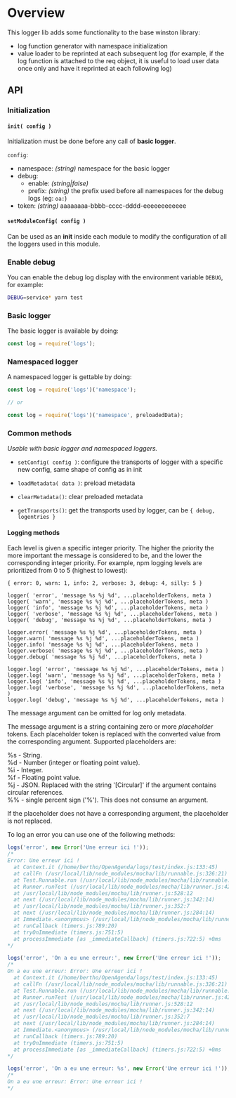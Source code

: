 # Overview

This logger lib adds some functionality to the base winston library:

- log function generator with namespace initialization
- value loader to be reprinted at each subsequent log (for example, if the log function is attached to the req object, it is useful to load user data once only and have it reprinted at each following log)

## API

### Initialization

#### `init( config )`

Initialization must be done before any call of **basic logger**.

`config`:

- namespace: _(string)_ namespace for the basic logger
- debug:
  - enable: _(string|false)_
  - prefix: _(string)_ the prefix used before all namespaces for the debug logs (eg: `oa:`)
- token: _(string)_ aaaaaaaa-bbbb-cccc-dddd-eeeeeeeeeeee

#### `setModuleConfig( config )`

Can be used as an **init** inside each module to modify the configuration of all the loggers used in this module.

### Enable debug

You can enable the debug log display with the environment variable `DEBUG`, for example:

```bash
DEBUG=service* yarn test
```

### Basic logger

The basic logger is available by doing:

```js
const log = require('logs');
```

### Namespaced logger

A namespaced logger is gettable by doing:

```js
const log = require('logs')('namespace');

// or

const log = require('logs')('namespace', preloadedData);
```

### Common methods

_Usable with basic logger and namespaced loggers._

- `setConfig( config )`: configure the transports of logger with a specific new config, same shape of config as in init

- `loadMetadata( data )`: preload metadata

- `clearMetadata()`: clear preloaded metadata

- `getTransports()`: get the transports used by logger, can be `{ debug, logentries }`

#### Logging methods

Each level is given a specific integer priority. The higher the priority the more important the message is considered to be, and the lower the corresponding integer priority. For example, npm logging levels are prioritized from 0 to 5 (highest to lowest):

```
{ error: 0, warn: 1, info: 2, verbose: 3, debug: 4, silly: 5 }
```

`logger( 'error', 'message %s %j %d', ...placeholderTokens, meta )`  
`logger( 'warn', 'message %s %j %d', ...placeholderTokens, meta )`  
`logger( 'info', 'message %s %j %d', ...placeholderTokens, meta )`  
`logger( 'verbose', 'message %s %j %d', ...placeholderTokens, meta )`  
`logger( 'debug', 'message %s %j %d', ...placeholderTokens, meta )`

`logger.error( 'message %s %j %d', ...placeholderTokens, meta )`  
`logger.warn( 'message %s %j %d', ...placeholderTokens, meta )`  
`logger.info( 'message %s %j %d', ...placeholderTokens, meta )`  
`logger.verbose( 'message %s %j %d', ...placeholderTokens, meta )`  
`logger.debug( 'message %s %j %d', ...placeholderTokens, meta )`

`logger.log( 'error', 'message %s %j %d', ...placeholderTokens, meta )`  
`logger.log( 'warn', 'message %s %j %d', ...placeholderTokens, meta )`  
`logger.log( 'info', 'message %s %j %d', ...placeholderTokens, meta )`  
`logger.log( 'verbose', 'message %s %j %d', ...placeholderTokens, meta )`  
`logger.log( 'debug', 'message %s %j %d', ...placeholderTokens, meta )`

The message argument can be omitted for log only metadata.

The message argument is a string containing zero or more _placeholder_ tokens. Each placeholder token is replaced with the converted value from the corresponding argument. Supported placeholders are:

%s - String.  
%d - Number (integer or floating point value).  
%i - Integer.  
%f - Floating point value.  
%j - JSON. Replaced with the string '[Circular]' if the argument contains circular references.  
%% - single percent sign ('%'). This does not consume an argument.

If the placeholder does not have a corresponding argument, the placeholder is not replaced.

To log an error you can use one of the following methods:

```js
logs('error', new Error('Une erreur ici !'));
/*
Error: Une erreur ici !
  at Context.it (/home/bertho/OpenAgenda/logs/test/index.js:133:45)
  at callFn (/usr/local/lib/node_modules/mocha/lib/runnable.js:326:21)
  at Test.Runnable.run (/usr/local/lib/node_modules/mocha/lib/runnable.js:319:7)
  at Runner.runTest (/usr/local/lib/node_modules/mocha/lib/runner.js:422:10)
  at /usr/local/lib/node_modules/mocha/lib/runner.js:528:12
  at next (/usr/local/lib/node_modules/mocha/lib/runner.js:342:14)
  at /usr/local/lib/node_modules/mocha/lib/runner.js:352:7
  at next (/usr/local/lib/node_modules/mocha/lib/runner.js:284:14)
  at Immediate.<anonymous> (/usr/local/lib/node_modules/mocha/lib/runner.js:320:5)
  at runCallback (timers.js:789:20)
  at tryOnImmediate (timers.js:751:5)
  at processImmediate [as _immediateCallback] (timers.js:722:5) +0ms
*/

logs('error', 'On a eu une erreur:', new Error('Une erreur ici !'));
/*
On a eu une erreur: Error: Une erreur ici !
  at Context.it (/home/bertho/OpenAgenda/logs/test/index.js:133:45)
  at callFn (/usr/local/lib/node_modules/mocha/lib/runnable.js:326:21)
  at Test.Runnable.run (/usr/local/lib/node_modules/mocha/lib/runnable.js:319:7)
  at Runner.runTest (/usr/local/lib/node_modules/mocha/lib/runner.js:422:10)
  at /usr/local/lib/node_modules/mocha/lib/runner.js:528:12
  at next (/usr/local/lib/node_modules/mocha/lib/runner.js:342:14)
  at /usr/local/lib/node_modules/mocha/lib/runner.js:352:7
  at next (/usr/local/lib/node_modules/mocha/lib/runner.js:284:14)
  at Immediate.<anonymous> (/usr/local/lib/node_modules/mocha/lib/runner.js:320:5)
  at runCallback (timers.js:789:20)
  at tryOnImmediate (timers.js:751:5)
  at processImmediate [as _immediateCallback] (timers.js:722:5) +0ms
*/

logs('error', 'On a eu une erreur: %s', new Error('Une erreur ici !')); // Logs only message of the error
/*
On a eu une erreur: Error: Une erreur ici !
*/
```
